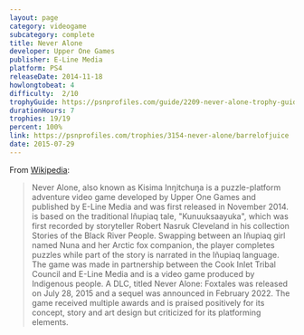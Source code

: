 ```yaml
---
layout: page
category: videogame
subcategory: complete
title: Never Alone
developer: Upper One Games
publisher: E-Line Media
platform: PS4
releaseDate: 2014-11-18
howlongtobeat: 4
difficulty:  2/10
trophyGuide: https://psnprofiles.com/guide/2209-never-alone-trophy-guide
durationHours: 7
trophies: 19/19
percent: 100%
link: https://psnprofiles.com/trophies/3154-never-alone/barrelofjuice
date: 2015-07-29
---
```


From [Wikipedia](https://en.wikipedia.org/wiki/Never_Alone_(video_game)):

> Never Alone, also known as Kisima Inŋitchuŋa is a puzzle-platform adventure video game developed by Upper One Games and published by E-Line Media and was first released in November 2014. is based on the traditional Iñupiaq tale, "Kunuuksaayuka", which was first recorded by storyteller Robert Nasruk Cleveland in his collection Stories of the Black River People. Swapping between an Iñupiaq girl named Nuna and her Arctic fox companion, the player completes puzzles while part of the story is narrated in the Iñupiaq language. The game was made in partnership between the Cook Inlet Tribal Council and E-Line Media and is a video game produced by Indigenous people. A DLC, titled Never Alone: Foxtales was released on July 28, 2015 and a sequel was announced in February 2022. The game received multiple awards and is praised positively for its concept, story and art design but criticized for its platforming elements.
